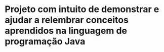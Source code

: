 <h1>Projeto com intuito de demonstrar e ajudar a relembrar conceitos aprendidos na linguagem de programação Java</h1>
